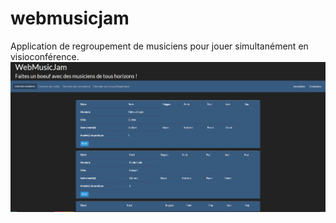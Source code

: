 # webmusicjam
Application de regroupement de musiciens pour jouer simultanément en visioconférence.
![Screenshot](webmusicjam.png)
